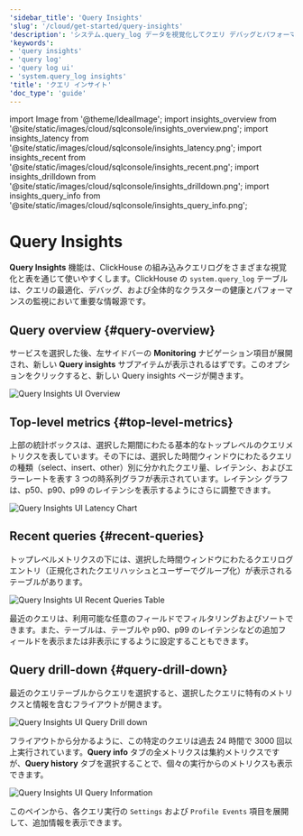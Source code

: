 ```yaml
---
'sidebar_title': 'Query Insights'
'slug': '/cloud/get-started/query-insights'
'description': 'システム.query_log データを視覚化してクエリ デバッグとパフォーマンス最適化を簡素化します'
'keywords':
- 'query insights'
- 'query log'
- 'query log ui'
- 'system.query_log insights'
'title': 'クエリ インサイト'
'doc_type': 'guide'
---
```


import Image from '@theme/IdealImage';
import insights_overview from '@site/static/images/cloud/sqlconsole/insights_overview.png';
import insights_latency from '@site/static/images/cloud/sqlconsole/insights_latency.png';
import insights_recent from '@site/static/images/cloud/sqlconsole/insights_recent.png';
import insights_drilldown from '@site/static/images/cloud/sqlconsole/insights_drilldown.png';
import insights_query_info from '@site/static/images/cloud/sqlconsole/insights_query_info.png';


# Query Insights

**Query Insights** 機能は、ClickHouse の組み込みクエリログをさまざまな視覚化と表を通じて使いやすくします。ClickHouse の `system.query_log` テーブルは、クエリの最適化、デバッグ、および全体的なクラスターの健康とパフォーマンスの監視において重要な情報源です。

## Query overview {#query-overview}

サービスを選択した後、左サイドバーの **Monitoring** ナビゲーション項目が展開され、新しい **Query insights** サブアイテムが表示されるはずです。このオプションをクリックすると、新しい Query insights ページが開きます。

<Image img={insights_overview} size="md" alt="Query Insights UI Overview" border/>

## Top-level metrics {#top-level-metrics}

上部の統計ボックスは、選択した期間にわたる基本的なトップレベルのクエリメトリクスを表しています。その下には、選択した時間ウィンドウにわたるクエリの種類（select、insert、other）別に分かれたクエリ量、レイテンシ、およびエラーレートを表す 3 つの時系列グラフが表示されています。レイテンシ グラフは、p50、p90、p99 のレイテンシを表示するようにさらに調整できます。

<Image img={insights_latency} size="md" alt="Query Insights UI Latency Chart" border/>

## Recent queries {#recent-queries}

トップレベルメトリクスの下には、選択した時間ウィンドウにわたるクエリログエントリ（正規化されたクエリハッシュとユーザーでグループ化）が表示されるテーブルがあります。

<Image img={insights_recent} size="md" alt="Query Insights UI Recent Queries Table" border/>

最近のクエリは、利用可能な任意のフィールドでフィルタリングおよびソートできます。また、テーブルは、テーブルや p90、p99 のレイテンシなどの追加フィールドを表示または非表示にするように設定することもできます。

## Query drill-down {#query-drill-down}

最近のクエリテーブルからクエリを選択すると、選択したクエリに特有のメトリクスと情報を含むフライアウトが開きます。

<Image img={insights_drilldown} size="md" alt="Query Insights UI Query Drill down" border/>

フライアウトから分かるように、この特定のクエリは過去 24 時間で 3000 回以上実行されています。**Query info** タブの全メトリクスは集約メトリクスですが、**Query history** タブを選択することで、個々の実行からのメトリクスも表示できます。

<Image img={insights_query_info} size="sm" alt="Query Insights UI Query Information" border/>

<br />

このペインから、各クエリ実行の `Settings` および `Profile Events` 項目を展開して、追加情報を表示できます。

